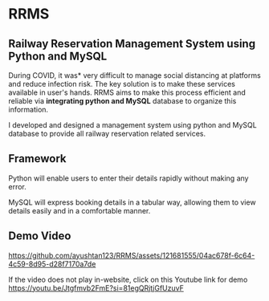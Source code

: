 # RRMS

## Railway Reservation Management System using Python and MySQL

During COVID, it was* very difficult to manage social distancing at platforms and reduce infection risk. The key solution is to make these services available in user's hands. RRMS aims to make this process efficient and reliable via **integrating python and MySQL** database to organize this information.

I developed and designed a management system using python and MySQL database to provide all railway reservation related services.

## Framework
Python will enable users to enter their details rapidly without making any error.

MySQL will express booking details in a tabular way, allowing them to view details easily and in a comfortable manner.

## Demo Video
https://github.com/ayushtan123/RRMS/assets/121681555/04ac678f-6c64-4c59-8d95-d28f7170a7de

If the video does not play in-website, click on this Youtube link for demo
https://youtu.be/Jtgfmvb2FmE?si=81egQRjtjGfUzuvF

